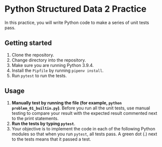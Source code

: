 # Python Structured Data 2 Practice

In this practice, you will write Python code to make a series of unit tests
pass.

## Getting started

1. Clone the repository.
2. Change directory into the repository.
3. Make sure you are running Python 3.9.4.
4. Install the `Pipfile` by running `pipenv install`.
5. Run `pytest` to run the tests.

## Usage

1. **Manually test by running the file (for example, `python problem_01_builtin.py`)**.
   Before you run all the unit tests, use manual testing to compare your result
   with the expected result commented next to the print statements.
2. **Run the tests by typing `pytest`**.
3. Your objective is to implement the code in each of the following Python
   modules so that when you run `pytest`, all tests pass. A green dot (.) next
   to the tests means that it passed a test.
